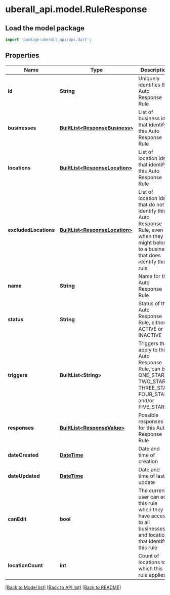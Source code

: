 # uberall_api.model.RuleResponse

## Load the model package
```dart
import 'package:uberall_api/api.dart';
```

## Properties
Name | Type | Description | Notes
------------ | ------------- | ------------- | -------------
**id** | **String** | Uniquely identifies this Auto Response Rule | [optional] 
**businesses** | [**BuiltList&lt;ResponseBusiness&gt;**](ResponseBusiness.md) | List of business ids that identify this Auto Response Rule | [optional] 
**locations** | [**BuiltList&lt;ResponseLocation&gt;**](ResponseLocation.md) | List of location ids that identify this Auto Response Rule | [optional] 
**excludedLocations** | [**BuiltList&lt;ResponseLocation&gt;**](ResponseLocation.md) | List of location ids that do not identify this Auto Response Rule, even when they might belong to a business that does identify this rule | [optional] 
**name** | **String** | Name for this Auto Response Rule | [optional] 
**status** | **String** | Status of this Auto Response Rule, either ACTIVE or INACTIVE | [optional] 
**triggers** | **BuiltList&lt;String&gt;** | Triggers that apply to this Auto Response Rule, can be ONE_STAR, TWO_STAR, THREE_STAR, FOUR_STAR and/or FIVE_STAR | [optional] 
**responses** | [**BuiltList&lt;ResponseValue&gt;**](ResponseValue.md) | Possible responses for this Auto Response Rule | [optional] 
**dateCreated** | [**DateTime**](DateTime.md) | Date and time of creation | [optional] 
**dateUpdated** | [**DateTime**](DateTime.md) | Date and time of last update | [optional] 
**canEdit** | **bool** | The current user can edit this rule when they have access to all businesses and locations that identify this rule | [optional] 
**locationCount** | **int** | Count of locations to which this rule applies | [optional] 

[[Back to Model list]](../README.md#documentation-for-models) [[Back to API list]](../README.md#documentation-for-api-endpoints) [[Back to README]](../README.md)


